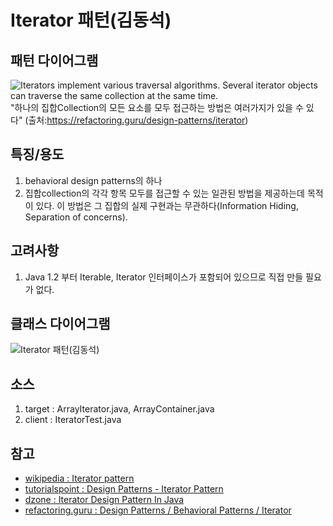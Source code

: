 # Iterator 패턴(김동석)

## 패턴 다이어그램

![Iterators implement various traversal algorithms. Several iterator objects can traverse the same collection at the same time.](https://refactoring.guru/images/patterns/diagrams/iterator/solution1-2x.png "Iterators implement various traversal algorithms. Several iterator objects can traverse the same collection at the same time.")
"하나의 집합Collection의 모든 요소를 모두 접근하는 방법은 여러가지가 있을 수 있다"
(출처:https://refactoring.guru/design-patterns/iterator)

## 특징/용도
1. behavioral design patterns의 하나
1. 집합collection의 각각 항목 모두를 접근할 수 있는 일관된 방법을 제공하는데 목적이 있다. 이 방법은 그 집합의 실제 구현과는 무관하다(Information Hiding, Separation of concerns).

## 고려사항

1. Java 1.2 부터 Iterable, Iterator 인터페이스가 포함되어 있으므로 직접 만들 필요가 없다.

## 클래스 다이어그램

![Iterator 패턴(김동석)](https://www.plantuml.com/plantuml/png/ZPAnIWD148Rhx5CC0J4fSh7M61GDn29gOISMUxUJtEhjRhYT4uCA2kaKn59GQqi56ryfdk_WdcSk5q5ngzcP_V_vPjWrIpocH4MmHHXpCZ5yN3zzZ5zhaxUBzvkxTFnGPooK0W7La4QWKFaOs_aKXKPOnaXIX7yPXSW5nX0I3UroipcG52Q-5nZLzAC4XJsIgdd8Z_acMZdGkvoSbRQiRumB87syJSSlwTNzvFaI5WGdh5L7xdYzdYV48YnskyjALHqlaze9-ZoOqRGwRJXbbM7YHp80tvW8kOQGssqyeLfzfIXrGEUP2ZjdB8YujR0UntnKpFKlcnt_40EQUh5AVjy_09vvkOH31Aa5di0gBAralNv0-n6szihGtBSKSsUQhSXBI4PUCPrxAB_ZhDqy-ORHnAN6CdgXpC7Ayfbw-cWFBMNQOoD5Fa2vaYkcpD0wQpH-z6N5xcR5QOgnkIwDHhiO_vVAbsWDjN3VzXC0 "Iterator 패턴(김동석)")

## 소스
1. target : ArrayIterator.java, ArrayContainer.java
1. client : IteratorTest.java

## 참고

* [wikipedia : Iterator pattern](https://en.wikipedia.org/wiki/Iterator_pattern)
* [tutorialspoint : Design Patterns - Iterator Pattern](https://www.tutorialspoint.com/design_pattern/iterator_pattern.htm)
* [dzone : Iterator Design Pattern In Java](https://dzone.com/articles/iterator-design-pattern-in-java)
* [refactoring.guru : Design Patterns / Behavioral Patterns / Iterator](https://refactoring.guru/design-patterns/iterator)